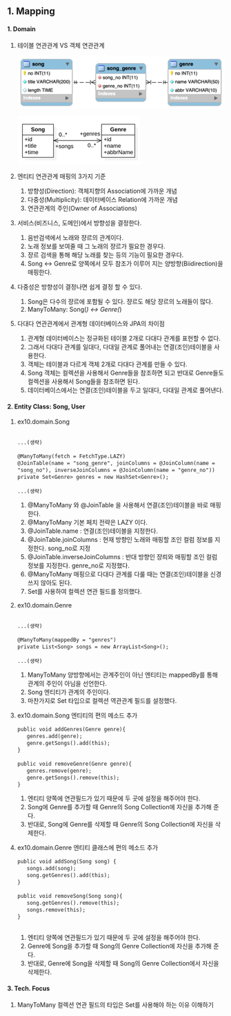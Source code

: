 ## 1. Mapping

#### 1. Domain

1. 테이블 연관관계 VS 객체 연관관계

   ![39001.png](../_resources/39001.png)

   ![39010.png](../_resources/39010.png)

2. 엔티티 연관관계 매핑의 3가지 기준
    1) 방향성(Direction): 객체지향의 Association에 가까운 개념
    2) 다중성(Multiplicity): 데이터베이스 Relation에 가까운 개념
    3) 연관관계의 주인(Owner of Associations)

3. 서비스(비즈니스, 도메인)에서 방향성을 결정한다.
    1) 음반검색에서 노래와 쟝르의 관계이다.
    2) 노래 정보를 보여줄 때 그 노래의 쟝르가 필요한 경우다.
    3) 쟝르 검색을 통해 해당 노래를 찾는 등의 기능이 필요한 경우다.
    4) Song <-> Genre로 양쪽에서 모두 참조가 이루어 지는 양방향(Biidirection)을 매핑한다.

4. 다중성은 방향성이 결정나면 쉽게 결정 할 수 있다.
    1) Song은 다수의 쟝르에 포함될 수 있다. 쟝르도 해당 쟝르의 노래들이 많다.
    2) ManyToMany: Song(*) <-> Genre(*)

5. 다대다 연관관계에서 관계형 데이터베이스와 JPA의 차이점
    1) 관계형 데이터베이스는 정규화된 테이블 2개로 다대다 관계를 표현할 수 없다.
    2) 그래서 다대다 관계를 일대다, 다대일 관계로 풀어내는 연결(조인)테이블을 사용한다.
    3) 객체는 테이블과 다르게 객체 2개로 다대다 관계를 만들 수 있다.
    4) Song 객체는 컬렉션을 사용해서 Genre들을 참조하면 되고 반대로 Genre들도 컬렉션을 사용해서 Song들을 참조하면 된다.
    5) 데이터베이스에서는 연결(조인)테이블을 두고 일대다, 다대일 관계로 풀어낸다.

#### 2. Entity Class: Song, User

1. ex10.domain.Song

   ```
   
   ...(생략)
   
   @ManyToMany(fetch = FetchType.LAZY)
   @JoinTable(name = "song_genre", joinColumns = @JoinColumn(name = "song_no"), inverseJoinColumns = @JoinColumn(name = "genre_no"))
   private Set<Genre> genres = new HashSet<Genre>();

   ...(생략)
   
   ```

    1) @ManyToMany 와 @JoinTable 을 사용해서 연결(조인)테이블을 바로 매핑한다.
    2) @ManyToMany 기본 페치 전략은 LAZY 이다.
    3) @JoinTable.name : 연결(조인)테이블을 지정한다.
    4) @JoinTable.joinColumns : 현재 방향인 노래와 매핑할 조인 컬럼 정보를 지정한다. song_no로 지정
    5) @JoinTable.inverseJoinColumns : 반대 방향인 쟝릐와 매핑할 조인 컬럼 정보를 지정한다. genre_no로 지정했다.
    6) @ManyToMany 매핑으로 다대다 관계를 다룰 때는 연결(조인)테이블을 신경쓰지 않아도 된다.
    7) Set를 사용하여 컬렉션 연관 필드를 정의했다.

2. ex10.domain.Genre

   ```
   
   ...(생략)
   
   @ManyToMany(mappedBy = "genres")
   private List<Song> songs = new ArrayList<Song>();

   ...(생략)
   
   ```

    1) ManyToMany 양방향에서는 관계주인이 아닌 엔티티는 mappedBy를 통해 관계의 주인이 아님을 선언한다.
    2) Song 엔티티가 관계의 주인이다.
    3) 마찬가지로 Set 타입으로 컬렉션 역관관계 필드를 설정했다.

3. ex10.domain.Song 엔티티의 편의 메소드 추가

   ```
   public void addGenres(Genre genre){
      genres.add(genre);
      genre.getSongs().add(this);
   }
      
   public void removeGenre(Genre genre){
      genres.remove(genre);
      genre.getSongs().remove(this);
   }
   
   ```

    1) 엔티티 양쪽에 연관필드가 있기 때문에 두 곳에 설정을 해주어야 한다.
    2) Song에 Genre를 추가할 때 Genre의 Song Collection에 자신을 추가해 준다.
    3) 반대로, Song에 Genre를 삭제할 때 Genre의 Song Collection에 자신을 삭제한다.

4. ex10.domain.Genre 엔티티 클래스에 편의 메소드 추가

   ```
   public void addSong(Song song) {
      songs.add(song);
      song.getGenres().add(this);
   }
       
   public void removeSong(Song song){
      song.getGenres().remove(this);
      songs.remove(this);
   }
      
   ```

    1) 엔티티 양쪽에 연관필드가 있기 때문에 두 곳에 설정을 해주어야 한다.
    2) Genre에 Song을 추가할 때 Song의 Genre Collection에 자신을 추가해 준다.
    3) 반대로, Genre에 Song을 삭제할 때 Song의 Genre Collection에서 자신을 삭제한다.

#### 3. Tech. Focus

1. ManyToMany 컬렉션 연관 필드의 타입은 Set를 사용해야 하는 이유 이해하기
 


